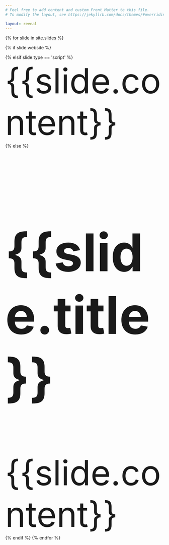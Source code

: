 ```yaml
---
# Feel free to add content and custom Front Matter to this file.
# To modify the layout, see https://jekyllrb.com/docs/themes/#overriding-theme-defaults

layout: reveal
---
```

{% for slide in site.slides %}

{% if slide.website %}

<section data-background-iframe="{{slide.website}}" data-background-interactive>
</section>
{% elsif slide.type == 'script' %}
<section>
	{{slide.content}}
</section>
{% else %}
<section class="center">
	<h1>{{slide.title}}</h1>
{{slide.content}}
</section>
{% endif %}
{% endfor %}
<style>
	.iiifannotation {
		height: 85vh;
		overflow: auto;
	}
	code {
		word-wrap: break-word!important;
		white-space: normal;
		word-break: break-all;
	}
	section {
	font-size: calc(1vw + 2.5vh);
	}
	.tagging:before {
		background: #191919;
	}
	.tagging:after {
		background: #191919;
	}
	iframe {
		background: white;
	}
</style>
<script src="https://cdnjs.cloudflare.com/ajax/libs/jquery/3.4.1/jquery.js" integrity="sha256-WpOohJOqMqqyKL9FccASB9O0KwACQJpFTUBLTYOVvVU=" crossorigin="anonymous"></script>